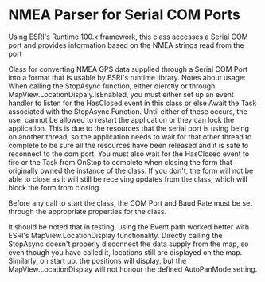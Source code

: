 # NMEA Parser for Serial COM Ports
Using ESRI's Runtime 100.x framework, this class accesses a Serial COM port and provides information based on the NMEA strings read from the port

Class for converting NMEA GPS data supplied through a Serial COM Port into a format that is usable by ESRI's runtime library.
Notes about usage: When calling the StopAsync function, either dierctly or through MapView.LocationDispaly.IsEnabled, you must either set up an event handler to listen for the HasClosed event in this class or else Await the Task associated with the StopAsync Function.  Until either of these occurs, the user cannot be allowed to restart the application or they can lock the application.  This is due to the resources that the serial port is using being on another thread, so the application needs to wait for that other thread to complete to be sure all the resources have been released and it is safe to reconnect to the com port.
You must also wait for the HasClosed event to fire or the Task from OnStop to complete when closing the form that originally owned the  instance of the class.  If you don't, the form will not be able to close as it will still be receiving updates from the class, which will block the form from closing.

Before any call to start the class, the COM Port and Baud Rate must be set through the appropriate properties for the class.

It should be noted that in testing, using the Event path worked better with ESRI's MapView.LocationDisplay functionality.  Directly calling the StopAsync doesn't properly disconnect the data supply from the map, so even though you have called it, locations still are displayed on the map.  Similarly, on start up, the positions will display, but the MapView.LocationDisplay will not honour the defined AutoPanMode setting.

